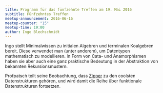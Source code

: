 ```yaml
---
title: Programm für das fünfzehnte Treffen am 19. Mai 2016
subtitle: Fünfzehntes Treffen
meetup-announcement: 2016-06-16
meetup-counter: "15"
meetup-time: 19:00
author: Ingo Blechschmidt
---
```


Ingo stellt Minimalwissen zu initialen Algebren und terminalen Koalgebren
bereit. Diese verwendet man (unter anderem), um Datentypen mathematisch zu
modellieren. In Form von Cata- und Anamorphismen haben sie aber auch eine ganz
praktische Bedeutung in der Abstraktion von bekannten Rekursionsmustern.

Profpatsch teilt seine Beobachtung, dass
[Zipper](https://www.st.cs.uni-saarland.de/edu/seminare/2005/advanced-fp/docs/huet-zipper.pdf)
zu den coolsten Datenstrukturen gehören, und wird damit die Reihe
über funktionale Datenstrukturen fortsetzen.
